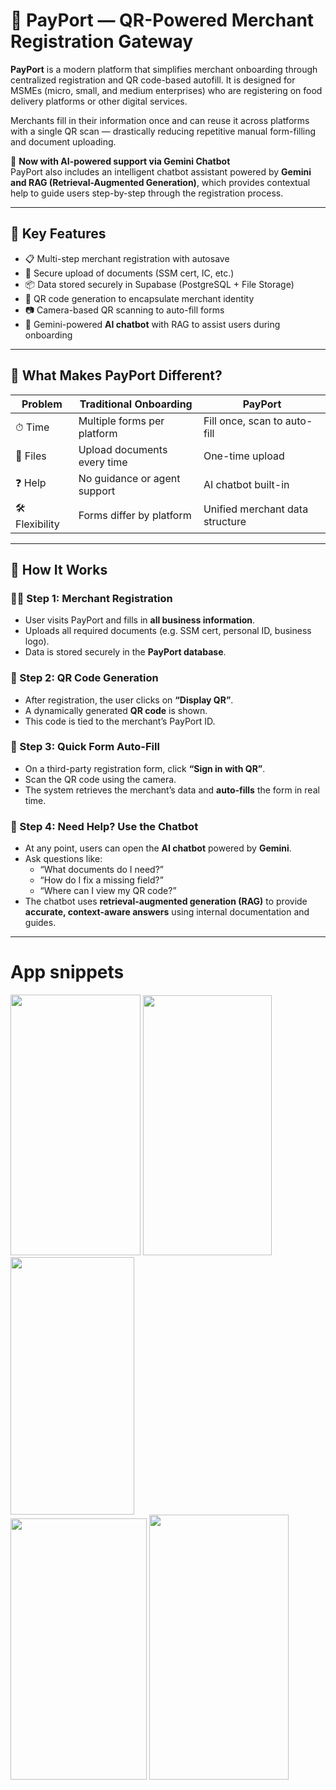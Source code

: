 # 🧾 PayPort — QR-Powered Merchant Registration Gateway

**PayPort** is a modern platform that simplifies merchant onboarding through centralized registration and QR code-based autofill. It is designed for MSMEs (micro, small, and medium enterprises) who are registering on food delivery platforms or other digital services.

Merchants fill in their information once and can reuse it across platforms with a single QR scan — drastically reducing repetitive manual form-filling and document uploading.  

📌 **Now with AI-powered support via Gemini Chatbot**  
PayPort also includes an intelligent chatbot assistant powered by **Gemini and RAG (Retrieval-Augmented Generation)**, which provides contextual help to guide users step-by-step through the registration process.

---

## 🚀 Key Features

- 📋 Multi-step merchant registration with autosave
- 📎 Secure upload of documents (SSM cert, IC, etc.)
- 📦 Data stored securely in Supabase (PostgreSQL + File Storage)
- 📲 QR code generation to encapsulate merchant identity
- 📷 Camera-based QR scanning to auto-fill forms
- 🧠 Gemini-powered **AI chatbot** with RAG to assist users during onboarding

---

## 🧠 What Makes PayPort Different?

| Problem | Traditional Onboarding | PayPort |
|--------|--------------------------|---------|
| ⏱ Time | Multiple forms per platform | Fill once, scan to auto-fill |
| 📂 Files | Upload documents every time | One-time upload |
| ❓ Help | No guidance or agent support | AI chatbot built-in |
| 🛠️ Flexibility | Forms differ by platform | Unified merchant data structure |

---

## 🧭 How It Works

### 🧑‍💼 Step 1: Merchant Registration
- User visits PayPort and fills in **all business information**.
- Uploads all required documents (e.g. SSM cert, personal ID, business logo).
- Data is stored securely in the **PayPort database**.

### 🔳 Step 2: QR Code Generation
- After registration, the user clicks on **“Display QR”**.
- A dynamically generated **QR code** is shown.
- This code is tied to the merchant’s PayPort ID.

### 📝 Step 3: Quick Form Auto-Fill
- On a third-party registration form, click **“Sign in with QR”**.
- Scan the QR code using the camera.
- The system retrieves the merchant’s data and **auto-fills** the form in real time.

### 💬 Step 4: Need Help? Use the Chatbot
- At any point, users can open the **AI chatbot** powered by **Gemini**.
- Ask questions like:
  - “What documents do I need?”
  - “How do I fix a missing field?”
  - “Where can I view my QR code?”
- The chatbot uses **retrieval-augmented generation (RAG)** to provide **accurate, context-aware answers** using internal documentation and guides.

---

# App snippets

<img src="https://github.com/user-attachments/assets/a959b5b4-8723-48ba-914a-c9cef722cab3" width="208" height="417" />
<img src="https://github.com/user-attachments/assets/b141d9b0-b294-4bff-bec2-6d942a0c33a0" width="206" height="416" />
<img src="https://github.com/user-attachments/assets/5ed3ce4f-b8bc-40b1-87c1-f26b8757987c" width="198" height="412" />

<br/>

<img src="https://github.com/user-attachments/assets/0ef4b9d6-5b65-4d59-b1c2-6eab4475bf58" width="218" height="418" />
<img src="https://github.com/user-attachments/assets/08eab4b6-5ca4-4402-9de8-798d1c4d38b0" width="223" height="424" />







